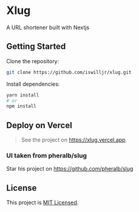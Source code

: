 # Xlug

A URL shortener built with Nextjs

## Getting Started

Clone the repository:

```bash
git clone https://github.com/iswilljr/xlug.git
```

Install dependencies:

```bash
yarn install
# or
npm install
```

## Deploy on Vercel

> See the project on <https://xlug.vercel.app>.

### UI taken from pheralb/slug

Star his project on <https://github.com/pheralb/slug>

## License

This project is [MIT Licensed](./LICENSE).
